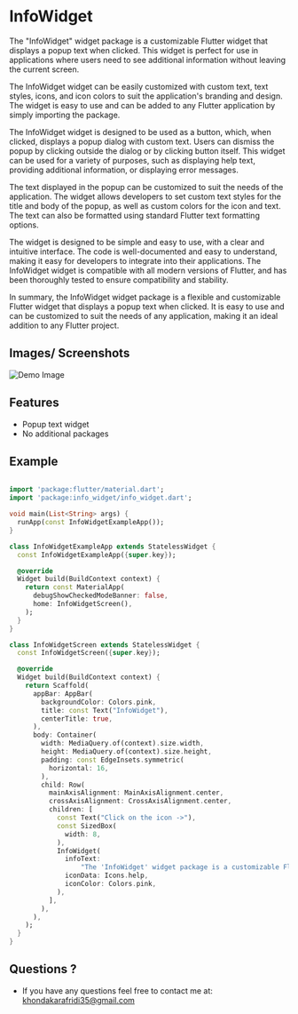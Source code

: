 # InfoWidget

The "InfoWidget" widget package is a customizable Flutter widget that displays a popup text when clicked. This widget is perfect for use in applications where users need to see additional information without leaving the current screen.

The InfoWidget widget can be easily customized with custom text, text styles, icons, and icon colors to suit the application's branding and design. The widget is easy to use and can be added to any Flutter application by simply importing the package.

The InfoWidget widget is designed to be used as a button, which, when clicked, displays a popup dialog with custom text. Users can dismiss the popup by clicking outside the dialog or by clicking button itself. This widget can be used for a variety of purposes, such as displaying help text, providing additional information, or displaying error messages.

The text displayed in the popup can be customized to suit the needs of the application. The widget allows developers to set custom text styles for the title and body of the popup, as well as custom colors for the icon and text. The text can also be formatted using standard Flutter text formatting options.

The widget is designed to be simple and easy to use, with a clear and intuitive interface. The code is well-documented and easy to understand, making it easy for developers to integrate into their applications. The InfoWidget widget is compatible with all modern versions of Flutter, and has been thoroughly tested to ensure compatibility and stability.

In summary, the InfoWidget widget package is a flexible and customizable Flutter widget that displays a popup text when clicked. It is easy to use and can be customized to suit the needs of any application, making it an ideal addition to any Flutter project.

## Images/ Screenshots

![Demo Image]()

## Features

- Popup text widget
- No additional packages

## Example

````dart

import 'package:flutter/material.dart';
import 'package:info_widget/info_widget.dart';

void main(List<String> args) {
  runApp(const InfoWidgetExampleApp());
}

class InfoWidgetExampleApp extends StatelessWidget {
  const InfoWidgetExampleApp({super.key});

  @override
  Widget build(BuildContext context) {
    return const MaterialApp(
      debugShowCheckedModeBanner: false,
      home: InfoWidgetScreen(),
    );
  }
}

class InfoWidgetScreen extends StatelessWidget {
  const InfoWidgetScreen({super.key});

  @override
  Widget build(BuildContext context) {
    return Scaffold(
      appBar: AppBar(
        backgroundColor: Colors.pink,
        title: const Text("InfoWidget"),
        centerTitle: true,
      ),
      body: Container(
        width: MediaQuery.of(context).size.width,
        height: MediaQuery.of(context).size.height,
        padding: const EdgeInsets.symmetric(
          horizontal: 16,
        ),
        child: Row(
          mainAxisAlignment: MainAxisAlignment.center,
          crossAxisAlignment: CrossAxisAlignment.center,
          children: [
            const Text("Click on the icon ->"),
            const SizedBox(
              width: 8,
            ),
            InfoWidget(
              infoText:
                  "The 'InfoWidget' widget package is a customizable Flutter widget that displays a popup text when clicked. This widget is perfect for use in applications where users need to see additional information without leaving the current screen.",
              iconData: Icons.help,
              iconColor: Colors.pink,
            ),
          ],
        ),
      ),
    );
  }
}

````

## Questions ?

* If you have any questions feel free to contact me at: khondakarafridi35@gmail.com